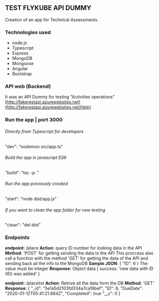 ## TEST FLYKUBE API DUMMY
Creation of an app for Technical Assessments.

### Technologies used
- node.js
- Typescript
- Express
- MongoDB
- Mongoose
- Angular
- Bootstrap

### API web (Backend)
It was an API Dummy for testing "Activities operations"
[http://fakerestapi.azurewebsites.net](http://fakerestapi.azurewebsites.net/Help)

### Run the app | port 3000
###### Directly from Typescript for developers
"dev": "nodemon src/app.ts"
###### Build the app in javascript ES6
"build": "tsc -p ."
###### Run the app previously created
"start": "node dist/app.js"
###### If you want to clean the app folder for new testing
"clean": "del dist"

### Endpoints
**endpoint**: /place
**Action**: query ID number for looking data in the API
**Method**: 'POST' for getting sending the data to the API
This proccess also call a function with the method 'GET' for getting the data of the API and sending back all the info to the MongoDB
**Sample JSON**: { "ID": 6 } The value must be integer
**Response**: Object data { success: 'new data with ID (ID) was added' }

**endpoint**: /placelist
**Action**: Retrive all the data form the DB
**Method**: 'GET'
**Response**: { "_id": "5e1a5d2103fd334a7ca19bef",
"ID": 6,
"DueDate": "2020-01-12T05:41:21.884Z",
"Completed": true
"__v": 0
}